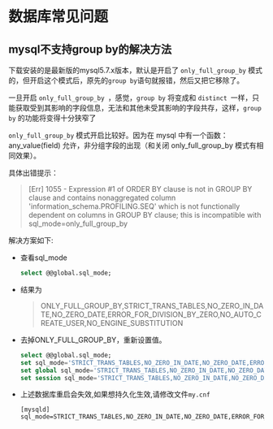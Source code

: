 # 数据库常见问题
## mysql不支持group by的解决方法

下载安装的是最新版的mysql5.7.x版本，默认是开启了 `only_full_group_by` 模式的，但开启这个模式后，原先的` group by `语句就报错，然后又把它移除了。

一旦开启 `only_full_group_by `，感觉，`group by` 将变成和 `distinct `一样，只能获取受到其影响的字段信息，无法和其他未受其影响的字段共存，这样，`group by` 的功能将变得十分狭窄了

`only_full_group_by` 模式开启比较好。因为在 mysql 中有一个函数： any_value(field) 允许，非分组字段的出现（和关闭 only_full_group_by 模式有相同效果）。

具体出错提示：

> [Err] 1055 - Expression #1 of ORDER BY clause is not in GROUP BY clause and contains nonaggregated column 'information_schema.PROFILING.SEQ' which is not functionally dependent on columns in GROUP BY clause; this is incompatible with sql_mode=only_full_group_by

解决方案如下:

- 查看sql_mode

  ```sql
  select @@global.sql_mode;
  ```

- 结果为

  > ONLY_FULL_GROUP_BY,STRICT_TRANS_TABLES,NO_ZERO_IN_DATE,NO_ZERO_DATE,ERROR_FOR_DIVISION_BY_ZERO,NO_AUTO_CREATE_USER,NO_ENGINE_SUBSTITUTION

- 去掉ONLY_FULL_GROUP_BY，重新设置值。

  ```sql
  select @@global.sql_mode;
  set sql_mode='STRICT_TRANS_TABLES,NO_ZERO_IN_DATE,NO_ZERO_DATE,ERROR_FOR_DIVISION_BY_ZERO,NO_AUTO_CREATE_USER,NO_ENGINE_SUBSTITUTION';
  set global sql_mode='STRICT_TRANS_TABLES,NO_ZERO_IN_DATE,NO_ZERO_DATE,ERROR_FOR_DIVISION_BY_ZERO,NO_AUTO_CREATE_USER,NO_ENGINE_SUBSTITUTION';
  set session sql_mode='STRICT_TRANS_TABLES,NO_ZERO_IN_DATE,NO_ZERO_DATE,ERROR_FOR_DIVISION_BY_ZERO,NO_AUTO_CREATE_USER,NO_ENGINE_SUBSTITUTION';
  ```

- 上述数据库重启会失效,如果想持久化生效,请修改文件`my.cnf`

  ```properties
  [mysqld]
  sql_mode=STRICT_TRANS_TABLES,NO_ZERO_IN_DATE,NO_ZERO_DATE,ERROR_FOR_DIVISION_BY_ZERO,NO_AUTO_CREATE_USER,NO_ENGINE_SUBSTITUTION
  ```

  
